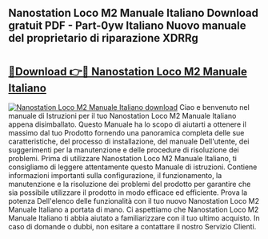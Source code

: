## Nanostation Loco M2 Manuale Italiano Download gratuit PDF - Part-0yw Italiano Nuovo manuale del proprietario di riparazione XDRRg

# <h2><a href="http://dfbaki.blite.top/?on=Nanostation+Loco+M2+Manuale+Italiano">🔗Download 👉🔴 Nanostation Loco M2 Manuale Italiano</a></h2>

[![Nanostation Loco M2 Manuale Italiano download](https://i.imgur.com/lujVjoI.png)](http://dfbaki.blite.top/?on=Nanostation+Loco+M2+Manuale+Italiano)
Ciao e benvenuto nel manuale di Istruzioni per il tuo Nanostation Loco M2 Manuale Italiano appena disimballato. Questo Manuale ha lo scopo di aiutarti a ottenere il massimo dal tuo Prodotto fornendo una panoramica completa delle sue caratteristiche, del processo di installazione, del manuale Dell'utente, dei suggerimenti per la manutenzione e delle procedure di risoluzione dei problemi. Prima di utilizzare Nanostation Loco M2 Manuale Italiano, ti consigliamo di leggere attentamente questo Manuale di istruzioni. Contiene informazioni importanti sulla configurazione, il funzionamento, la manutenzione e la risoluzione dei problemi del prodotto per garantire che sia possibile utilizzare il prodotto in modo efficace ed efficiente. Prova la potenza Dell'elenco delle funzionalità con il tuo nuovo Nanostation Loco M2 Manuale Italiano a portata di mano. Ci aspettiamo che Nanostation Loco M2 Manuale Italiano ti abbia aiutato a familiarizzare con il tuo ultimo acquisto. In caso di domande o dubbi, non esitare a contattare il nostro Servizio Clienti.
